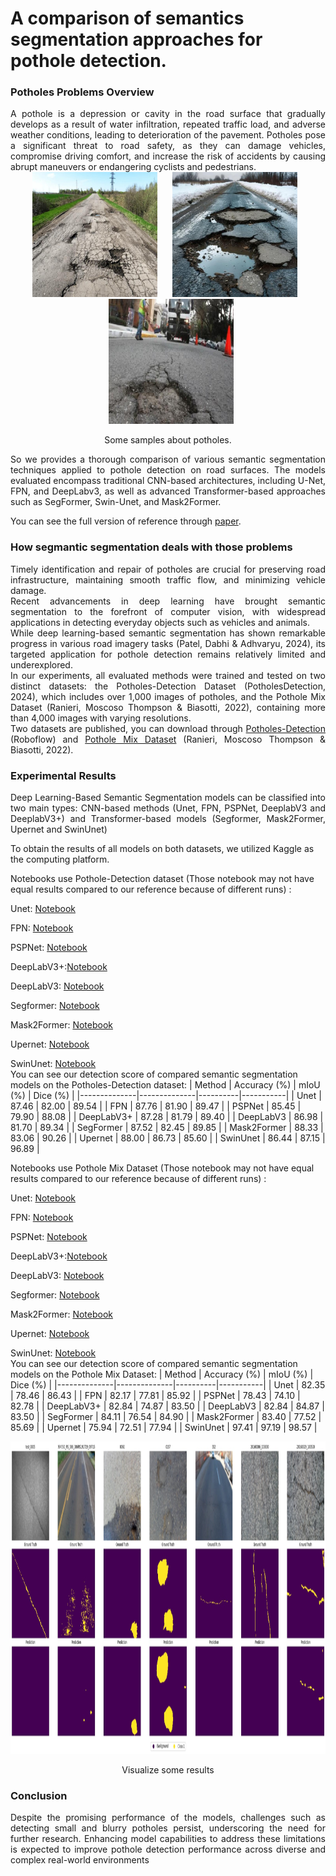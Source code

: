 # A comparison of semantics segmentation approaches for pothole detection.
### Potholes Problems Overview
<div align="justify">
A pothole is a depression or cavity in the road surface that gradually develops as a result of water infiltration, repeated traffic load, and adverse weather conditions, leading to deterioration of the pavement. Potholes pose a significant threat to road safety, as they can damage vehicles, compromise driving comfort, and increase the risk of accidents by causing abrupt maneuvers or endangering cyclists and pedestrians.  
</div>


    
<!-- ![image](resources/pot.jpg) -->
<div align="center">
  <img src="./Resources/pot1.jpg" alt="Image 1" height="200" style="margin-right: 10px;">
  <img src="./Resources/pot2.jpg" alt="Image 2" height="200" style="margin: 0 10px;">
  <img src="./Resources/pot3.jpg" alt="Image 3" height="200" style="margin-left: 10px;">
</div>

<p align="center">
  Some samples about potholes.
</p>
<div align="justify">
So we provides a thorough comparison of various semantic segmentation techniques applied to pothole detection on road surfaces. The models evaluated encompass traditional CNN-based architectures, including U-Net, FPN, and DeepLabv3, as well as advanced Transformer-based approaches such as SegFormer, Swin-Unet, and Mask2Former.  
</div>

  
You can see the full version of reference through [paper](https://easychair.org/conferences2/submission_download?a=34672663&submission=7282567&upload=151756).  
### How segmantic segmentation deals with those problems
<div align="justify">
  Timely identification and repair of potholes are crucial for preserving road infrastructure, maintaining smooth traffic flow, and minimizing vehicle damage.
</div>
<div align="justify">
  Recent advancements in deep learning have brought semantic segmentation to the forefront of computer vision, with widespread applications in detecting everyday objects such as vehicles and animals.
</div>
<div align="justify">
  While deep learning-based semantic segmentation has shown remarkable progress in various road imagery tasks (Patel, Dabhi & Adhvaryu, 2024), its targeted application for pothole detection remains relatively limited and underexplored.  
</div>
<div align="justify">
  In our experiments, all evaluated methods were trained and tested on two distinct datasets: the Potholes-Detection Dataset (PotholesDetection, 2024), which includes over 1,000 images of potholes, and the Pothole Mix Dataset (Ranieri, Moscoso Thompson & Biasotti, 2022), containing more than 4,000 images with varying resolutions. 
</div>
<div align="justify">
  Two datasets are published, you can download through 
  <a href="https://universe.roboflow.com/potholesdetection-aq76f/potholes-detection-ohg1g">Potholes-Detection</a> (Roboflow) and 
  <a href="https://data.mendeley.com/datasets/kfth5g2xk3/2">Pothole Mix Dataset</a> (Ranieri, Moscoso Thompson & Biasotti, 2022).
</div>
 

### Experimental Results  
<div align="justify">
  Deep Learning-Based Semantic Segmentation models can be classified into two main types: CNN-based methods (Unet, FPN, PSPNet, DeeplabV3 and DeeplabV3+) and Transformer-based models (Segformer, Mask2Former, Upernet and SwinUnet)   
</div>  

  
To obtain the results of all models on both datasets, we utilized Kaggle as the computing platform.  


Notebooks use Pothole-Detection dataset (Those notebook may not have equal results compared to our reference because of different runs) :

Unet: [Notebook]()  

FPN: [Notebook]()  

PSPNet: [Notebook]()  

DeepLabV3+:[Notebook]()  

DeepLabV3: [Notebook]()  

Segformer: [Notebook]()  

Mask2Former: [Notebook]()  

Upernet: [Notebook]()  

SwinUnet: [Notebook]()  
You can see our detection score of compared semantic segmentation models on the Potholes-Detection dataset:
| Method       | Accuracy (%) | mIoU (%) | Dice (%) |
|--------------|--------------|----------|-----------|
| Unet         | 87.46        | 82.00    | 89.54     |
| FPN          | 87.76        | 81.90    | 89.47     |
| PSPNet       | 85.45        | 79.90    | 88.08     |
| DeepLabV3+   | 87.28        | 81.79    | 89.40     |
| DeepLabV3    | 86.98        | 81.70    | 89.34     |
| SegFormer    | 87.52        | 82.45    | 89.85     |
| Mask2Former  | 88.33        | 83.06    | 90.26     |
| Upernet      | 88.00        | 86.73    | 85.60     |
| SwinUnet     | 86.44        | 87.15    | 96.89     |


Notebooks use Pothole Mix Dataset (Those notebook may not have equal results compared to our reference because of different runs) :

Unet: [Notebook]()  

FPN: [Notebook]()  

PSPNet: [Notebook]()  

DeepLabV3+:[Notebook]()  

DeepLabV3: [Notebook]()  

Segformer: [Notebook]()  

Mask2Former: [Notebook]()  

Upernet: [Notebook]()  

SwinUnet: [Notebook]()  
You can see our detection score of compared semantic segmentation models on the Pothole Mix Dataset:
| Method       | Accuracy (%) | mIoU (%) | Dice (%) |
|--------------|--------------|----------|-----------|
| Unet         | 82.35        | 78.46    | 86.43     |
| FPN          | 82.17        | 77.81    | 85.92     |
| PSPNet       | 78.43        | 74.10    | 82.78     |
| DeepLabV3+   | 82.84        | 74.87    | 83.50     |
| DeepLabV3    | 82.84        | 84.87    | 83.50     |
| SegFormer    | 84.11        | 76.54    | 84.90     |
| Mask2Former  | 83.40        | 77.52    | 85.69     |
| Upernet      | 75.94        | 72.51    | 77.94     |
| SwinUnet     | 97.41        | 97.19    | 98.57     |

<!-- ![image](resources/pot.jpg) -->
<div align="center">
  <img src="./Resources/pot4.jfif" alt="Image 1" height="500" weight="600" style="margin-right: 10px;">
</div>

<p align="center">
  Visualize some results
</p>

### Conclusion
<div align="justify">
  Despite the promising performance of the models, challenges such as detecting small and blurry potholes persist,
underscoring the need for further research. Enhancing model capabilities to address these limitations is expected to improve
pothole detection performance across diverse and complex real-world environments
</div>
